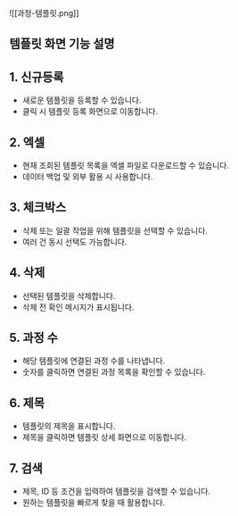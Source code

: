 
![[과정-템플릿.png]]
## 템플릿 화면 기능 설명

## 1. **신규등록**
   - 새로운 템플릿을 등록할 수 있습니다.  
   - 클릭 시 템플릿 등록 화면으로 이동합니다.

## 2. **엑셀**
   - 현재 조회된 템플릿 목록을 엑셀 파일로 다운로드할 수 있습니다.  
   - 데이터 백업 및 외부 활용 시 사용합니다.

## 3. **체크박스**
   - 삭제 또는 일괄 작업을 위해 템플릿을 선택할 수 있습니다.  
   - 여러 건 동시 선택도 가능합니다.

## 4. **삭제**
   - 선택된 템플릿을 삭제합니다.  
   - 삭제 전 확인 메시지가 표시됩니다.

## 5. **과정 수**
   - 해당 템플릿에 연결된 과정 수를 나타냅니다.  
   - 숫자를 클릭하면 연결된 과정 목록을 확인할 수 있습니다.

## 6. **제목**
   - 템플릿의 제목을 표시합니다.  
   - 제목을 클릭하면 템플릿 상세 화면으로 이동합니다.

## 7. **검색**
   - 제목, ID 등 조건을 입력하여 템플릿을 검색할 수 있습니다.  
   - 원하는 템플릿을 빠르게 찾을 때 활용합니다.
